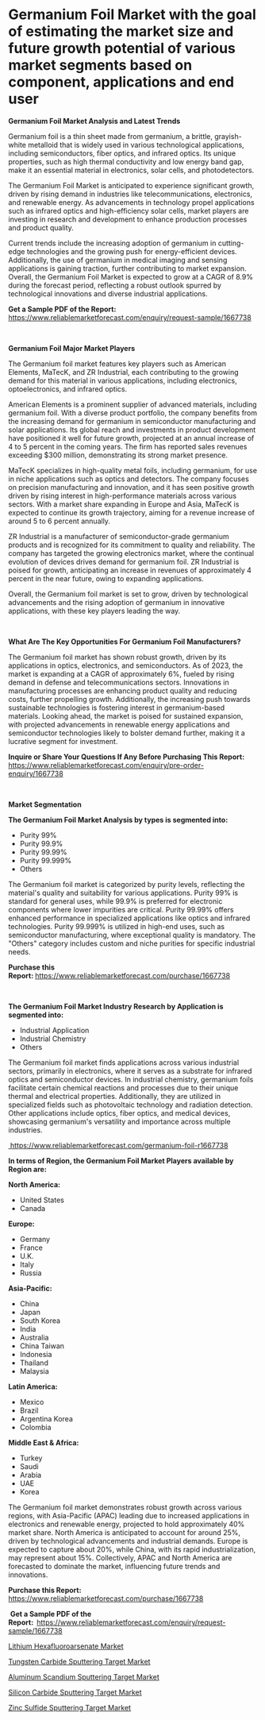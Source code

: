 <p><h1>Germanium Foil Market with the goal of estimating the market size and future growth potential of various market segments based on component, applications and end user</h1></p><p><strong>Germanium Foil Market Analysis and Latest Trends</strong></p>
<p><p>Germanium foil is a thin sheet made from germanium, a brittle, grayish-white metalloid that is widely used in various technological applications, including semiconductors, fiber optics, and infrared optics. Its unique properties, such as high thermal conductivity and low energy band gap, make it an essential material in electronics, solar cells, and photodetectors.</p><p>The Germanium Foil Market is anticipated to experience significant growth, driven by rising demand in industries like telecommunications, electronics, and renewable energy. As advancements in technology propel applications such as infrared optics and high-efficiency solar cells, market players are investing in research and development to enhance production processes and product quality.</p><p>Current trends include the increasing adoption of germanium in cutting-edge technologies and the growing push for energy-efficient devices. Additionally, the use of germanium in medical imaging and sensing applications is gaining traction, further contributing to market expansion. Overall, the Germanium Foil Market is expected to grow at a CAGR of 8.9% during the forecast period, reflecting a robust outlook spurred by technological innovations and diverse industrial applications.</p></p>
<p><strong>Get a Sample PDF of the Report:&nbsp;</strong> <a href="https://www.reliablemarketforecast.com/enquiry/request-sample/1667738?utm_campaign=1888&utm_medium=2&utm_source=Github&utm_content=ia&utm_term=07032025&utm_id=germanium-foil">https://www.reliablemarketforecast.com/enquiry/request-sample/1667738</a></p>
<p>&nbsp;</p>
<p><strong>Germanium Foil Major Market Players</strong></p>
<p><p>The Germanium foil market features key players such as American Elements, MaTecK, and ZR Industrial, each contributing to the growing demand for this material in various applications, including electronics, optoelectronics, and infrared optics.</p><p>American Elements is a prominent supplier of advanced materials, including germanium foil. With a diverse product portfolio, the company benefits from the increasing demand for germanium in semiconductor manufacturing and solar applications. Its global reach and investments in product development have positioned it well for future growth, projected at an annual increase of 4 to 5 percent in the coming years. The firm has reported sales revenues exceeding $300 million, demonstrating its strong market presence.</p><p>MaTecK specializes in high-quality metal foils, including germanium, for use in niche applications such as optics and detectors. The company focuses on precision manufacturing and innovation, and it has seen positive growth driven by rising interest in high-performance materials across various sectors. With a market share expanding in Europe and Asia, MaTecK is expected to continue its growth trajectory, aiming for a revenue increase of around 5 to 6 percent annually.</p><p>ZR Industrial is a manufacturer of semiconductor-grade germanium products and is recognized for its commitment to quality and reliability. The company has targeted the growing electronics market, where the continual evolution of devices drives demand for germanium foil. ZR Industrial is poised for growth, anticipating an increase in revenues of approximately 4 percent in the near future, owing to expanding applications.</p><p>Overall, the Germanium foil market is set to grow, driven by technological advancements and the rising adoption of germanium in innovative applications, with these key players leading the way.</p></p>
<p>&nbsp;</p>
<p><strong>What Are The Key Opportunities For Germanium Foil Manufacturers?</strong></p>
<p><p>The Germanium foil market has shown robust growth, driven by its applications in optics, electronics, and semiconductors. As of 2023, the market is expanding at a CAGR of approximately 6%, fueled by rising demand in defense and telecommunications sectors. Innovations in manufacturing processes are enhancing product quality and reducing costs, further propelling growth. Additionally, the increasing push towards sustainable technologies is fostering interest in germanium-based materials. Looking ahead, the market is poised for sustained expansion, with projected advancements in renewable energy applications and semiconductor technologies likely to bolster demand further, making it a lucrative segment for investment.</p></p>
<p><strong>Inquire or Share Your Questions If Any Before Purchasing This Report:</strong> <a href="https://www.reliablemarketforecast.com/enquiry/pre-order-enquiry/1667738?utm_campaign=1888&utm_medium=2&utm_source=Github&utm_content=ia&utm_term=07032025&utm_id=germanium-foil">https://www.reliablemarketforecast.com/enquiry/pre-order-enquiry/1667738</a></p>
<p>&nbsp;</p>
<p><strong>Market Segmentation</strong></p>
<p><strong>The Germanium Foil Market Analysis by types is segmented into:</strong></p>
<p><ul><li>Purity 99%</li><li>Purity 99.9%</li><li>Purity 99.99%</li><li>Purity 99.999%</li><li>Others</li></ul></p>
<p><p>The Germanium foil market is categorized by purity levels, reflecting the material's quality and suitability for various applications. Purity 99% is standard for general uses, while 99.9% is preferred for electronic components where lower impurities are critical. Purity 99.99% offers enhanced performance in specialized applications like optics and infrared technologies. Purity 99.999% is utilized in high-end uses, such as semiconductor manufacturing, where exceptional quality is mandatory. The "Others" category includes custom and niche purities for specific industrial needs.</p></p>
<p><strong>Purchase this Report:&nbsp;</strong><a href="https://www.reliablemarketforecast.com/purchase/1667738?utm_campaign=1888&utm_medium=2&utm_source=Github&utm_content=ia&utm_term=07032025&utm_id=germanium-foil">https://www.reliablemarketforecast.com/purchase/1667738</a></p>
<p>&nbsp;</p>
<p><strong>The Germanium Foil Market Industry Research by Application is segmented into:</strong></p>
<p><ul><li>Industrial Application</li><li>Industrial Chemistry</li><li>Others</li></ul></p>
<p><p>The Germanium foil market finds applications across various industrial sectors, primarily in electronics, where it serves as a substrate for infrared optics and semiconductor devices. In industrial chemistry, germanium foils facilitate certain chemical reactions and processes due to their unique thermal and electrical properties. Additionally, they are utilized in specialized fields such as photovoltaic technology and radiation detection. Other applications include optics, fiber optics, and medical devices, showcasing germanium's versatility and importance across multiple industries.</p></p>
<p><a href="https://www.reliablemarketforecast.com/germanium-foil-r1667738?utm_campaign=1888&utm_medium=2&utm_source=Github&utm_content=ia&utm_term=07032025&utm_id=germanium-foil">&nbsp;https://www.reliablemarketforecast.com/germanium-foil-r1667738</a></p>
<p><strong>In terms of Region, the Germanium Foil Market Players available by Region are:</strong></p>
<p>
    <p> <strong> North America: </strong>
        <ul>
            <li>United States</li>
            <li>Canada</li>
        </ul>
        </p> 
    <p> <strong> Europe: </strong>
        <ul>
            <li>Germany</li>
            <li>France</li>
            <li>U.K.</li>
            <li>Italy</li>
            <li>Russia</li>
        </ul>
        </p> 
    <p> <strong> Asia-Pacific: </strong>
        <ul>
            <li>China</li>
            <li>Japan</li>
            <li>South Korea</li>
            <li>India</li>
            <li>Australia</li>
            <li>China Taiwan</li>
            <li>Indonesia</li>
            <li>Thailand</li>
            <li>Malaysia</li>
        </ul>
        </p> 
    <p> <strong> Latin America: </strong>
        <ul>
            <li>Mexico</li>
            <li>Brazil</li>
            <li>Argentina Korea</li>
            <li>Colombia</li>
        </ul>
        </p> 
    <p> <strong> Middle East & Africa: </strong>
        <ul>
            <li>Turkey</li>
            <li>Saudi</li>
            <li>Arabia</li>
            <li>UAE</li>
            <li>Korea</li>
        </ul>
    </p>
    </p>
<p><p>The Germanium foil market demonstrates robust growth across various regions, with Asia-Pacific (APAC) leading due to increased applications in electronics and renewable energy, projected to hold approximately 40% market share. North America is anticipated to account for around 25%, driven by technological advancements and industrial demands. Europe is expected to capture about 20%, while China, with its rapid industrialization, may represent about 15%. Collectively, APAC and North America are forecasted to dominate the market, influencing future trends and innovations.</p></p>
<p><strong>Purchase this Report: </strong><a href="https://www.reliablemarketforecast.com/purchase/1667738?utm_campaign=1888&utm_medium=2&utm_source=Github&utm_content=ia&utm_term=07032025&utm_id=germanium-foil">https://www.reliablemarketforecast.com/purchase/1667738</a></p>
<p>&nbsp;<strong>Get a Sample PDF of the Report:&nbsp;&nbsp;</strong><a href="https://www.reliablemarketforecast.com/enquiry/request-sample/1667738?utm_campaign=1888&utm_medium=2&utm_source=Github&utm_content=ia&utm_term=07032025&utm_id=germanium-foil">https://www.reliablemarketforecast.com/enquiry/request-sample/1667738</a></p>
<p><strong></strong></p>
<p><p><a href="https://github.com/gulaimolin/Market-Research-Report-List-7/blob/main/lithium-hexafluoroarsenate-market.md?utm_campaign=1888&utm_medium=2&utm_source=Github&utm_content=ia&utm_term=07032025&utm_id=germanium-foil">Lithium Hexafluoroarsenate Market</a></p><p><a href="https://github.com/baderloebeli/Market-Research-Report-List-1/blob/main/tungsten-carbide-sputtering-target-market.md?utm_campaign=1888&utm_medium=2&utm_source=Github&utm_content=ia&utm_term=07032025&utm_id=germanium-foil">Tungsten Carbide Sputtering Target Market</a></p><p><a href="https://github.com/gitfwelday/Market-Research-Report-List-1/blob/main/aluminum-scandium-sputtering-target-market.md?utm_campaign=1888&utm_medium=2&utm_source=Github&utm_content=ia&utm_term=07032025&utm_id=germanium-foil">Aluminum Scandium Sputtering Target Market</a></p><p><a href="https://github.com/makzzochil/Market-Research-Report-List-1/blob/main/silicon-carbide-sputtering-target-market.md?utm_campaign=1888&utm_medium=2&utm_source=Github&utm_content=ia&utm_term=07032025&utm_id=germanium-foil">Silicon Carbide Sputtering Target Market</a></p><p><a href="https://github.com/nicoletavirag/Market-Research-Report-List-5/blob/main/zinc-sulfide-sputtering-target-market.md?utm_campaign=1888&utm_medium=2&utm_source=Github&utm_content=ia&utm_term=07032025&utm_id=germanium-foil">Zinc Sulfide Sputtering Target Market</a></p></p>